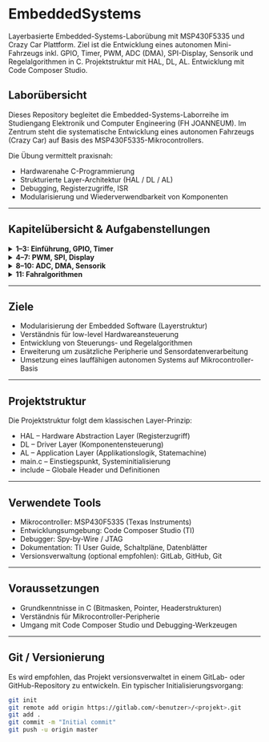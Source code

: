 # EmbeddedSystems

Layerbasierte Embedded-Systems-Laborübung mit MSP430F5335 und Crazy Car Plattform. Ziel ist die Entwicklung eines autonomen Mini-Fahrzeugs inkl. GPIO, Timer, PWM, ADC (DMA), SPI-Display, Sensorik und Regelalgorithmen in C. Projektstruktur mit HAL, DL, AL. Entwicklung mit Code Composer Studio.

## Laborübersicht

Dieses Repository begleitet die Embedded-Systems-Laborreihe im Studiengang Elektronik und Computer Engineering (FH JOANNEUM). Im Zentrum steht die systematische Entwicklung eines autonomen Fahrzeugs (Crazy Car) auf Basis des MSP430F5335-Mikrocontrollers.

Die Übung vermittelt praxisnah:
- Hardwarenahe C-Programmierung
- Strukturierte Layer-Architektur (HAL / DL / AL)
- Debugging, Registerzugriffe, ISR
- Modularisierung und Wiederverwendbarkeit von Komponenten
---

## Kapitelübersicht & Aufgabenstellungen

<details>
<summary><strong>1–3: Einführung, GPIO, Timer</strong></summary>

### 1. [Einführung und Projektstruktur](Kapitel_01_Einfuehrung/README.md)
- Überblick zur Crazy Car Platine
- Softwarearchitektur: HAL, DL, AL
- Projektstruktur in CCS
- Git-Versionierung & Setup

### 2. [Digitale Ein-/Ausgabe](Kapitel_02_GPIO/README.md)
- GPIO-Initialisierung
- Interruptgesteuerte Tasterauswertung
- Performancevergleich: Integer vs. Float
- Debugging (Breakpoints, Register, Expressions)

### 3. [Clock System und Timer B0](Kapitel_03_TimerB0/README.md)
- Unified Clock System (UCS)
- TimerB0: ISR-basierte LED/PWM-Steuerung
- Frequenzmessung per Oszilloskop

</details>

<details>
<summary><strong>4–7: PWM, SPI, Display</strong></summary>

### 4. [PWM und Aktorik](Kapitel_04_PWM_Aktorik/README.md)
- PWM mit TimerA1
- Ansteuerung von Servo & ESC
- Driver Layer für Lenkung und Gas

### 5. [SPI-Kommunikation](Kapitel_05_SPI/README.md)
- USCI_B1 SPI-Konfiguration
- Interruptgesteuerte Übertragung
- CS-Signal Handling

### 6. [LC-Display Ansteuerung](Kapitel_06_LCD/README.md)
- Displayinitialisierung (ST7565)
- Zeichenausgabe, Cursorpositionierung
- Zeichentabelle und Clear-Routinen

### 7. [SPI / LCD-Integration](Kapitel_07_SPI_LCD/README.md)
- Kopplung von Displayfunktionen und SPI
- Aufbau einer robusten Textausgabe
- Test aller Pixel (Vollbildtest)

</details>

<details>
<summary><strong>8–10: ADC, DMA, Sensorik</strong></summary>

### 8. [ADC-Konfiguration](Kapitel_08_ADC/README.md)
- Einrichtung des ADC12_A
- Timer-gesteuerte Abtastung (120 Hz)
- Zwischenspeicherung in Datenstruktur

### 9. [ADC mit DMA](Kapitel_09_ADC_DMA/README.md)
- DMA0 für automatischen Speichertransfer
- Status-Flag Handling

### 10. [Sharp Abstandssensoren](Kapitel_10_SharpSensoren/README.md)
- Messung und Darstellung der Sensor-Kennlinie
- Linearisierung: Lookup-Table vs. Approximation
- Filterung (Moving Average)

</details>

<details>
<summary><strong>11: Fahralgorithmen</strong></summary>

### 11. [Fahralgorithmen](Kapitel_11_Fahralgorithmen/README.md)
- Zustandsautomat: Links / Mitte / Rechts
- Regler (z. B. PID) für Lenkung und Geschwindigkeit
- Umsetzung einfacher Fahrstrategien:
  - Bandeverfolgung
  - Spurmitte halten
  - Kurvenkompensation
- Nutzung aller verfügbaren Sensoren

</details>

---

## Ziele

- Modularisierung der Embedded Software (Layerstruktur)
- Verständnis für low-level Hardwareansteuerung
- Entwicklung von Steuerungs- und Regelalgorithmen
- Erweiterung um zusätzliche Peripherie und Sensordatenverarbeitung
- Umsetzung eines lauffähigen autonomen Systems auf Mikrocontroller-Basis

---

## Projektstruktur

Die Projektstruktur folgt dem klassischen Layer-Prinzip:

- HAL          – Hardware Abstraction Layer (Registerzugriff)
- DL           – Driver Layer (Komponentensteuerung)
- AL           – Application Layer (Applikationslogik, Statemachine)
- main.c       – Einstiegspunkt, Systeminitialisierung
- include      – Globale Header und Definitionen

---

## Verwendete Tools

- Mikrocontroller: MSP430F5335 (Texas Instruments)
- Entwicklungsumgebung: Code Composer Studio (TI)
- Debugger: Spy-by-Wire / JTAG
- Dokumentation: TI User Guide, Schaltpläne, Datenblätter
- Versionsverwaltung (optional empfohlen): GitLab, GitHub, Git

---

## Voraussetzungen

- Grundkenntnisse in C (Bitmasken, Pointer, Headerstrukturen)
- Verständnis für Mikrocontroller-Peripherie
- Umgang mit Code Composer Studio und Debugging-Werkzeugen

---

## Git / Versionierung

Es wird empfohlen, das Projekt versionsverwaltet in einem GitLab- oder GitHub-Repository zu entwickeln. Ein typischer Initialisierungsvorgang:

```bash
git init
git remote add origin https://gitlab.com/<benutzer>/<projekt>.git
git add .
git commit -m "Initial commit"
git push -u origin master
